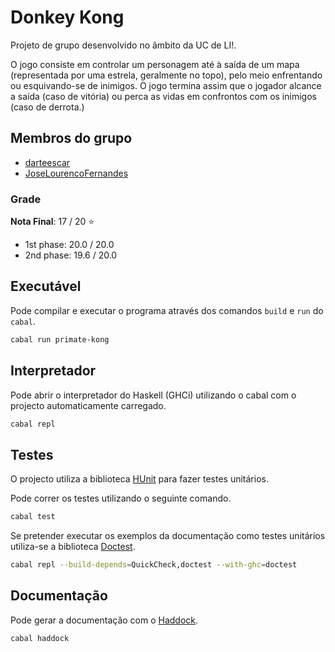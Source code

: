 # Donkey Kong

Projeto de grupo desenvolvido no âmbito da UC de LI!.

O jogo consiste em controlar um personagem até à saída de um mapa (representada por uma estrela, geralmente no topo), pelo meio enfrentando ou esquivando-se de inimigos. O jogo termina assim que o jogador alcance a saída (caso de vitória) ou perca as vidas em confrontos com os inimigos (caso de derrota.)

## Membros do grupo

* [darteescar](https://github.com/darteescar)
* [JoseLourencoFernandes](https://github.com/JoseLourencoFernandes)

### Grade

**Nota Final**: 17 / 20 ⭐️

 - 1st phase: 20.0 / 20.0
 - 2nd phase: 19.6 / 20.0

## Executável

Pode compilar e executar o programa através dos comandos `build` e `run` do `cabal`.

```bash
cabal run primate-kong
```

## Interpretador

Pode abrir o interpretador do Haskell (GHCi) utilizando o cabal com o projecto automaticamente carregado.

```bash
cabal repl
```

## Testes

O projecto utiliza a biblioteca [HUnit](https://hackage.haskell.org/package/HUnit) para fazer testes unitários.

Pode correr os testes utilizando o seguinte comando.

```bash
cabal test
```

Se pretender executar os exemplos da documentação como testes unitários utiliza-se a biblioteca [Doctest](https://hackage.haskell.org/package/doctest).

```bash
cabal repl --build-depends=QuickCheck,doctest --with-ghc=doctest
```

## Documentação

Pode gerar a documentação com o [Haddock](https://haskell-haddock.readthedocs.io/).

```bash
cabal haddock
```
